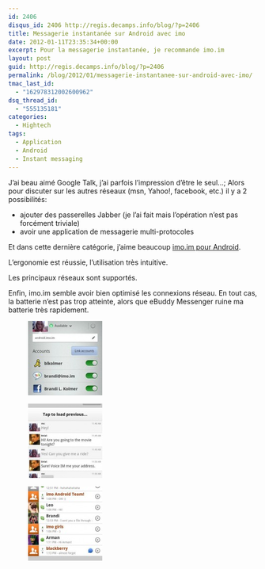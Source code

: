 ```yaml
---
id: 2406
disqus_id: 2406 http://regis.decamps.info/blog/?p=2406
title: Messagerie instantanée sur Android avec imo
date: 2012-01-11T23:35:34+00:00
excerpt: Pour la messagerie instantanée, je recommande imo.im
layout: post
guid: http://regis.decamps.info/blog/?p=2406
permalink: /blog/2012/01/messagerie-instantanee-sur-android-avec-imo/
tmac_last_id:
  - "162978312002600962"
dsq_thread_id:
  - "555135181"
categories:
  - Hightech
tags:
  - Application
  - Android
  - Instant messaging
---
```

J’ai beau aimé Google Talk, j’ai parfois l’impression d’être le seul…; Alors pour discuter sur les autres réseaux (msn, Yahoo!, facebook, etc.) il y a 2 possibilités:

  * ajouter des passerelles Jabber (je l’ai fait mais l’opération n’est pas forcément triviale)
  * avoir une application de messagerie multi-protocoles

Et dans cette dernière catégorie, j’aime beaucoup [imo.im pour Android](https://market.android.com/details?id=com.imo.android.imoim).
  
<!--more-->


  
L’ergonomie est réussie, l’utilisation très intuitive.

Les principaux réseaux sont supportés.

Enfin, imo.im semble avoir bien optimisé les connexions réseau. En tout cas, la batterie n’est pas trop atteinte, alors que eBuddy Messenger ruine ma batterie très rapidement.

<div id='gallery-13' class='gallery galleryid-2406 gallery-columns-3 gallery-size-thumbnail'>
  <figure class='gallery-item'> 
  
  <div class='gallery-icon portrait'>
    <a href='http://regis.decamps.info/blog/2012/01/messagerie-instantanee-sur-android-avec-imo/imo2/'><img width="150" height="150" src="/blog/wp-content/uploads/2012/01/imo2-150x150.jpg" class="attachment-thumbnail size-thumbnail" alt="" /></a>
  </div></figure><figure class='gallery-item'> 
  
  <div class='gallery-icon portrait'>
    <a href='http://regis.decamps.info/blog/2012/01/messagerie-instantanee-sur-android-avec-imo/imo/'><img width="150" height="150" src="/blog/wp-content/uploads/2012/01/imo-150x150.jpg" class="attachment-thumbnail size-thumbnail" alt="" /></a>
  </div></figure><figure class='gallery-item'> 
  
  <div class='gallery-icon portrait'>
    <a href='http://regis.decamps.info/blog/2012/01/messagerie-instantanee-sur-android-avec-imo/imo1/'><img width="150" height="150" src="/blog/wp-content/uploads/2012/01/imo1-150x150.jpg" class="attachment-thumbnail size-thumbnail" alt="" /></a>
  </div></figure>
</div>
